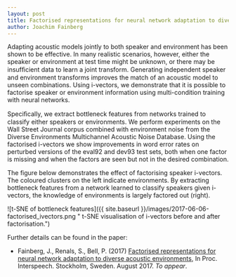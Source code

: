 ```yaml
---
layout: post
title: Factorised representations for neural network adaptation to diverse acoustic environments
author: Joachim Fainberg
---
```


Adapting acoustic models jointly to both speaker and environment has been shown to be effective. In many realistic scenarios, however, either the speaker or environment at test time might be unknown, or there may be insufﬁcient data to learn a joint transform. Generating independent speaker and environment transforms improves the match of an acoustic model to unseen combinations. Using i-vectors, we demonstrate that it is possible to factorise speaker or environment information using multi-condition training with neural networks.

Speciﬁcally, we extract bottleneck features from networks trained to classify either speakers or environments. We perform experiments on the Wall Street Journal corpus combined with environment noise from the Diverse Environments Multichannel Acoustic Noise Database. Using the factorised i-vectors we show improvements in word error rates on perturbed versions of the eval92 and dev93 test sets, both when one factor is missing and when the factors are seen but not in the desired combination.

The figure below demonstrates the effect of factorising speaker i-vectors. The coloured clusters on the left indicate environments. By extracting bottleneck features from a network learned to classify speakers given i-vectors, the knowledge of environments is largely factored out (right).

![t-SNE of bottleneck features]({{ site.baseurl }}/images/2017-06-06-factorised_ivectors.png
" t-SNE visualisation of i-vectors before and after factorisation.")

Further details can be found in the paper:
- Fainberg, J., Renals, S., Bell, P. (2017) [Factorised representations for neural network adaptation to diverse acoustic environments](http://homepages.inf.ed.ac.uk/s1043206/papers/is-2017.pdf), In Proc. Interspeech. Stockholm, Sweden. August 2017. *To appear*.
